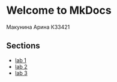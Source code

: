 # Welcome to MkDocs

Макунина Арина К33421

## Sections

- [lab 1](lab1.md)
- [lab 2](lab2.md)
- [lab 3](lab3.md)
